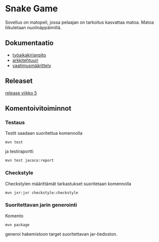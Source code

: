 # Snake Game

Sovellus on matopeli, jossa pelaajan on tarkoitus kasvattaa matoa. Matoa liikutetaan nuolinäppäimillä.
## Dokumentaatio
* [työaikakirjanpito](https://github.com/sofmakin/ot-harjoitustyo/blob/master/dokumentointi/tyoaikakirjanpito.md)
* [arkkitehtuuri](https://github.com/sofmakin/ot-harjoitustyo/blob/master/dokumentointi/arkkitehtuuri.md)
* [vaatimusmäärittely](https://github.com/sofmakin/ot-harjoitustyo/blob/master/dokumentointi/alustavaMaarittelydokumentti.md)
## Releaset
[release viikko 5](https://github.com/sofmakin/ot-harjoitustyo/releases/tag/viikko5)
## Komentoivitoiminnot
### Testaus
Testit saadaan suoritettua komennolla
``` 
mvn test
```
ja testiraportti
```
mvn test jacoco:report
```
### Checkstyle

Checkstylen määrittämät tarkastukset suoritetaan komennolla
```
mvn jxr:jxr checkstyle:checkstyle
```
### Suoritettavan jarin generointi
Komento
```
mvn package
```
generoi hakemistoon target suoritettavan jar-tiedoston.
